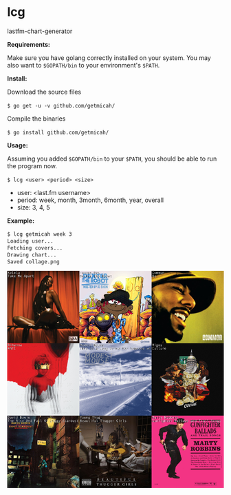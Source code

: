 # lcg

lastfm-chart-generator

**Requirements:**

Make sure you have golang correctly installed on your system. You may also want to `$GOPATH/bin` to your environment's `$PATH`.

**Install:**

Download the source files

`$ go get -u -v github.com/getmicah/`

Compile the binaries

`$ go install github.com/getmicah/`

**Usage:**

Assuming you added `$GOPATH/bin` to your `$PATH`, you should be able to run the program now.

`$ lcg <user> <period> <size>`

* user: <last.fm username>
* period: week, month, 3month, 6month, year, overall
* size: 3, 4, 5

**Example:**

    $ lcg getmicah week 3
    Loading user...
    Fetching covers...
    Drawing chart...
    Saved collage.png

![chart](collage.png?raw=true "Title")
